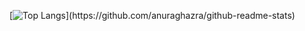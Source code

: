 
[![Top Langs](https://github-readme-stats-git-masterrstaa-rickstaa.vercel.app/api/top-langs/?username=Gaming-With-Portals&theme="tokyonight")](https://github.com/anuraghazra/github-readme-stats)

<!---
Gaming-With-Portals/Gaming-With-Portals is a ✨ special ✨ repository because its `README.md` (this file) appears on your GitHub profile.
You can click the Preview link to take a look at your changes.
--->
